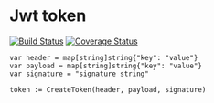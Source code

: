 # Jwt token
[![Build Status](https://travis-ci.org/symflex/go-jwt.svg?branch=master)](https://travis-ci.org/symflex/go-jwt)
[![Coverage Status](https://coveralls.io/repos/github/symflex/go-jwt/badge.svg)](https://coveralls.io/github/symflex/go-jwt)

```
var header = map[string]string{"key": "value"}
var payload = map[string]string{"key": "value"}
var signature = "signature string"

token := CreateToken(header, payload, signature)
```